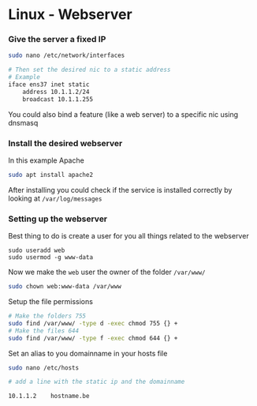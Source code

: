 # Linux - Webserver

### Give the server a fixed IP
```bash
sudo nano /etc/network/interfaces

# Then set the desired nic to a static address
# Example
iface ens37 inet static
    address 10.1.1.2/24
    broadcast 10.1.1.255
```

You could also bind a feature (like a web server) to a specific nic using dnsmasq

### Install the desired webserver
In this example Apache
```bash
sudo apt install apache2
```

After installing you could check if the service is installed correctly by looking at `/var/log/messages`

### Setting up the webserver

Best thing to do is create a user for you all things related to the webserver
```
sudo useradd web
sudo usermod -g www-data
```

Now we make the `web` user the owner of the folder `/var/www/`
```bash
sudo chown web:www-data /var/www
```

Setup the file permissions
```bash
# Make the folders 755
sudo find /var/www/ -type d -exec chmod 755 {} +
# Make the files 644
sudo find /var/www/ -type f -exec chmod 644 {} +
```

Set an alias to you domainname in your hosts file
```bash
sudo nano /etc/hosts

# add a line with the static ip and the domainname

10.1.1.2    hostname.be
```
